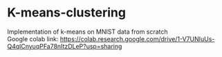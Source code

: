 # K-means-clustering
Implementation of k-means on MNIST data from scratch
<br>
Google colab link: https://colab.research.google.com/drive/1-V7UNIuUs-Q4qlCnyuqPFa78nItzDLeP?usp=sharing
